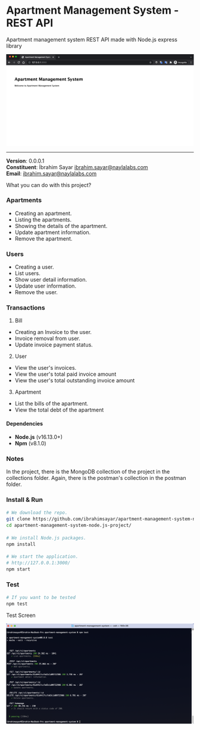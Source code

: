 # Apartment Management System - REST API

Apartment management system REST API made with Node.js express library

![Test Screen](https://github.com/ibrahimsayar/apartment-management-system-node.js-project/blob/main/public/images/home-page.png?raw=true)

---

**Version**: 0.0.0.1\
**Constituent**: İbrahim Sayar <ibrahim.sayar@naylalabs.com>\
**Email**: ibrahim.sayar@naylalabs.com

What you can do with this project?

### Apartments
- Creating an apartment.
- Listing the apartments.
- Showing the details of the apartment.
- Update apartment information.
- Remove the apartment.

### Users
- Creating a user.
- List users.
- Show user detail information.
- Update user information.
- Remove the user.

### Transactions
1. Bill
- Creating an Invoice to the user. 
- Invoice removal from user.
- Update invoice payment status.
2. User
- View the user's invoices.
- View the user's total paid invoice amount
- View the user's total outstanding invoice amount
3. Apartment
- List the bills of the apartment.
- View the total debt of the apartment

#### Dependencies
- **Node.js** (v16.13.0+)
- **Npm** (v8.1.0)

### Notes
In the project, there is the MongoDB collection of the project in the collections folder.
Again, there is the postman's collection in the postman folder.

### Install & Run

```bash
# We download the repo.
git clone https://github.com/ibrahimsayar/apartment-management-system-node.js-project.git
cd apartment-management-system-node.js-project/

# We install Node.js packages.
npm install

# We start the application.
# http://127.0.0.1:3000/
npm start
```

### Test

```bash
# If you want to be tested
npm test
```
Test Screen

![Test Screen](https://github.com/ibrahimsayar/apartment-management-system-node.js-project/blob/main/public/images/test-image.png?raw=true)

